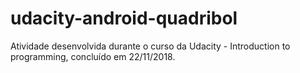 # udacity-android-quadribol
Atividade desenvolvida durante o curso da Udacity - Introduction to programming, concluído em 22/11/2018.
